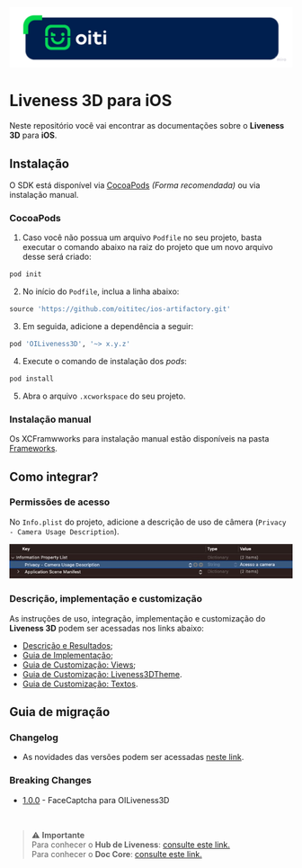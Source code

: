 <p align="center">
 <img src="https://raw.githubusercontent.com/oititec/flutter-liveness3d-bridge/main/Documentation/imgs/OitiHeader.png"/>
</p>

#  Liveness 3D para iOS

Neste repositório você vai encontrar as documentações sobre o **Liveness 3D** para **iOS**.

##  Instalação

O SDK está disponível via [CocoaPods](https://cocoapods.org/about) *(Forma recomendada)* ou via instalação manual.

###  CocoaPods
1. Caso você não possua um arquivo `Podfile` no seu projeto, basta executar o comando abaixo na raiz do projeto que um novo arquivo desse será criado:

```rb
pod init
```

2. No início do `Podfile`, inclua a linha abaixo:

```rb
source 'https://github.com/oititec/ios-artifactory.git'
```

3. Em seguida, adicione a dependência a seguir:

```rb
pod 'OILiveness3D', '~> x.y.z'
```

4. Execute o comando de instalação dos *pods*:

```rb
pod install
```

5. Abra o arquivo `.xcworkspace` do seu projeto.

###  Instalação manual

Os XCFramwworks para instalação manual estão disponíveis na pasta [Frameworks](/Frameworks).

##  Como integrar?

###  Permissões de acesso

No `Info.plist` do projeto, adicione a descrição de uso de câmera (`Privacy - Camera Usage Description`).

![Instalação 4](Documentation/Images/info_plist_camera_permission.jpg)

###  Descrição, implementação e customização

As instruções de uso, integração, implementação e customização do **Liveness 3D** podem ser acessadas nos links abaixo: 

  - [Descrição e Resultados](Documentation/About/Description.md);
  - [Guia de Implementação](Documentation/About/Usage.md);
  - [Guia de Customização: Views](Documentation/Customization/CustomViews.md);
  - [Guia de Customização: Liveness3DTheme](Documentation/Customization/Liveness3DTheme.md).
  - [Guia de Customização: Textos](Documentation/Customization/CustomTexts.md).

##  Guia de migração

### Changelog
- As novidades das versões podem ser acessadas [neste link](Documentation/MigrationGuide/Changelog/1.0.0.md).

### Breaking Changes
- [1.0.0](Documentation/MigrationGuide/BreakingChanges/1.0.0.md) - FaceCaptcha para OILiveness3D

<br/>

> ⚠️ **Importante**
> <br/>Para conhecer o **Hub de Liveness**: [consulte este link.](https://devcenter.certiface.io/docs/hub-de-liveness)
> <br/>Para conhecer o **Doc Core**: [consulte este link.](https://devcenter.certiface.io/docs/doc-core)
